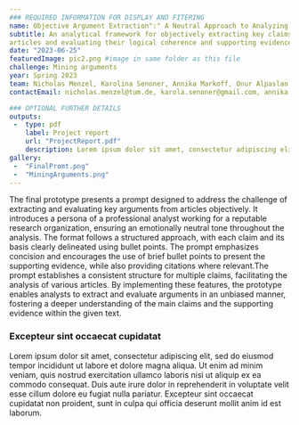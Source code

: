 ```yaml
---
### REQUIRED INFORMATION FOR DISPLAY AND FITERING
name: Objective Argument Extraction":" A Neutral Approach to Analyzing Articles
subtitle: An analytical framework for objectively extracting key claims from
articles and evaluating their logical coherence and supporting evidence.
date: "2023-06-25"
featuredImage: pic2.png #image in same folder as this file
challenge: Mining arguments
year: Spring 2023
team: Nicholas Menzel, Karolina Senoner, Annika Markoff, Onur Alpaslan
contactEmail: nicholas.menzel@tum.de, karola.senoner@gmail.com, annika.markoff@hm.edu, onur.alpaslan@tum.de

### OPTIONAL FURTHER DETAILS
outputs:
 -  type: pdf
    label: Project report
    url: "ProjectReport.pdf"
    description: Lorem ipsum dolor sit amet, consectetur adipiscing elit
gallery:
 -  "FinalPromt.png"
 -  "MiningArguments.png"
---
```


The final prototype presents a prompt designed to address the challenge of extracting and
evaluating key arguments from articles objectively. It introduces a persona of a professional
analyst working for a reputable research organization, ensuring an emotionally neutral tone
throughout the analysis. The format follows a structured approach, with each claim and its basis
clearly delineated using bullet points. The prompt emphasizes concision and encourages the use
of brief bullet points to present the supporting evidence, while also providing citations where
relevant.The prompt establishes a consistent structure for multiple claims, facilitating the analysis
of various articles. By implementing these features, the prototype enables analysts to extract and
evaluate arguments in an unbiased manner, fostering a deeper understanding of the main claims
and the supporting evidence within the given text.


### Excepteur sint occaecat cupidatat 

Lorem ipsum dolor sit amet, consectetur adipiscing elit, sed do eiusmod tempor incididunt ut labore et dolore magna aliqua. Ut enim ad minim veniam, quis nostrud exercitation ullamco laboris nisi ut aliquip ex ea commodo consequat. Duis aute irure dolor in reprehenderit in voluptate velit esse cillum dolore eu fugiat nulla pariatur. Excepteur sint occaecat cupidatat non proident, sunt in culpa qui officia deserunt mollit anim id est laborum.

